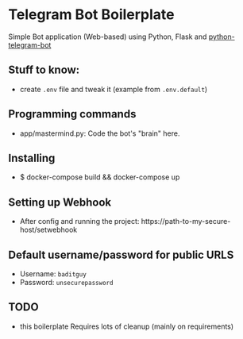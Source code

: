 # Telegram Bot Boilerplate 

Simple Bot application (Web-based) using Python, Flask and [python-telegram-bot](https://github.com/python-telegram-bot/python-telegram-bot)

## Stuff to know:
- create `.env` file and tweak it (example from `.env.default`)

## Programming commands
- app/mastermind.py: Code the bot's "brain" here.

## Installing
- $ docker-compose build && docker-compose up

## Setting up Webhook
- After config and running the project: https://path-to-my-secure-host/setwebhook

## Default username/password for public URLS
- Username: `baditguy`
- Password: `unsecurepassword`

## TODO
- this boilerplate Requires lots of cleanup (mainly on requirements)
